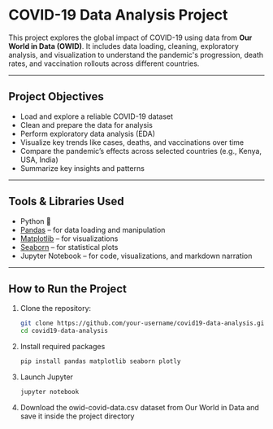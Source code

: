 # COVID-19 Data Analysis Project

This project explores the global impact of COVID-19 using data from **Our World in Data (OWID)**. It includes data loading, cleaning, exploratory analysis, and visualization to understand the pandemic's progression, death rates, and vaccination rollouts across different countries.

---

## Project Objectives

- Load and explore a reliable COVID-19 dataset
- Clean and prepare the data for analysis
- Perform exploratory data analysis (EDA)
- Visualize key trends like cases, deaths, and vaccinations over time
- Compare the pandemic’s effects across selected countries (e.g., Kenya, USA, India)
- Summarize key insights and patterns

---

## Tools & Libraries Used

- Python 🐍
- [Pandas](https://pandas.pydata.org/) – for data loading and manipulation
- [Matplotlib](https://matplotlib.org/) – for visualizations
- [Seaborn](https://seaborn.pydata.org/) – for statistical plots
- Jupyter Notebook – for code, visualizations, and markdown narration

---

## How to Run the Project

1. Clone the repository:
   ```bash
   git clone https://github.com/your-username/covid19-data-analysis.git
   cd covid19-data-analysis

2. Install required packages
   ```bash
   pip install pandas matplotlib seaborn plotly

3. Launch Jupyter
   ```bash
   jupyter notebook
   
4. Download the owid-covid-data.csv dataset from Our World in Data and save it inside the project directory

